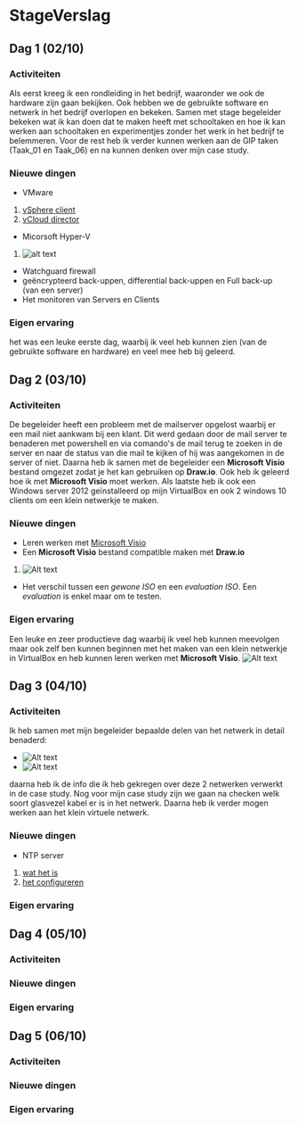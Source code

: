 # StageVerslag

## Dag 1 (02/10)

### Activiteiten
Als eerst kreeg ik een rondleiding in het bedrijf, waaronder we ook de hardware zijn gaan bekijken. Ook hebben we de gebruikte software en netwerk in het bedrijf overlopen en bekeken. Samen met stage begeleider bekeken wat ik kan doen dat te maken heeft met schooltaken en hoe ik kan werken aan schooltaken en experimentjes zonder het werk in het bedrijf te belemmeren. Voor de rest heb ik verder kunnen werken aan de GIP taken (Taak_01 en Taak_06) en na kunnen denken over mijn case study.

### Nieuwe dingen
* VMware
1. [vSphere client](https://my.vmware.com/en/web/vmware/info/slug/datacenter_cloud_infrastructure/vmware_vsphere/6_5)
2. [vCloud director](https://www.vmware.com/products/vcloud-director.html)
* Micorsoft Hyper-V
1. ![alt text](http://www.microsoft.com/presspass/images/features/2008/06-26Hyper-VScreenshot2-lg.jpg)
* Watchguard firewall
* geëncrypteerd back-uppen, differential back-uppen en Full back-up (van een server)
* Het monitoren van Servers en Clients

### Eigen ervaring
het was een leuke eerste dag, waarbij ik veel heb kunnen zien (van de gebruikte software en hardware) en veel mee heb bij geleerd.

## Dag 2 (03/10)

### Activiteiten
De begeleider heeft een probleem met de mailserver opgelost waarbij er een mail niet aankwam bij een klant. Dit werd gedaan door de mail server te benaderen met powershell en via comando's de mail terug te zoeken in de server en naar de status van die mail te kijken of hij was aangekomen in de server of niet. Daarna heb ik samen met de begeleider een **Microsoft Visio** bestand omgezet zodat je het kan gebruiken op **Draw.io**. Ook heb ik geleerd hoe ik met **Microsoft Visio** moet werken. Als laatste heb ik ook een Windows server 2012 geïnstalleerd op mijn VirtualBox en ook 2 windows 10 clients om een klein netwerkje te maken.

### Nieuwe dingen
* Leren werken met [Microsoft Visio](https://products.office.com/nl-be/visio/microsoft-visio-plans-and-pricing-compare-visio-options)
* Een **Microsoft Visio** bestand compatible maken met **Draw.io**
1. ![Alt text](https://files.gitter.im/MichielVE-immalle/5dtn/Draw.png)
* Het verschil tussen een *gewone ISO* en een *evaluation ISO*. Een *evaluation* is enkel maar om te testen.

### Eigen ervaring
Een leuke en zeer productieve dag waarbij ik veel heb kunnen meevolgen maar ook zelf ben kunnen beginnen met het maken van een klein netwerkje in VirtualBox en heb kunnen leren werken met **Microsoft Visio**.
![Alt text](https://files.gitter.im/MichielVE-immalle/mYkB/image.png)

## Dag 3 (04/10)

### Activiteiten
Ik heb samen met mijn begeleider bepaalde delen van het netwerk in detail benaderd:
* ![Alt text](https://files.gitter.im/MichielVE-immalle/knI0/image.png)
* ![Alt text](https://files.gitter.im/MichielVE-immalle/uBLH/image.png)

daarna heb ik de info die ik heb gekregen over deze 2 netwerken verwerkt in de case study. Nog voor mijn case study zijn we gaan na checken welk soort glasvezel kabel er is in het netwerk. Daarna heb ik verder mogen werken aan het klein virtuele netwerk.

### Nieuwe dingen
* NTP server
1. [wat het is](https://nl.wikipedia.org/wiki/Network_Time_Protocol)
2. [het configureren](http://www.sysadminlab.net/windows/configuring-ntp-on-windows-server-2012)

### Eigen ervaring


## Dag 4 (05/10)

### Activiteiten
### Nieuwe dingen
### Eigen ervaring


## Dag 5 (06/10)

### Activiteiten
### Nieuwe dingen
### Eigen ervaring
